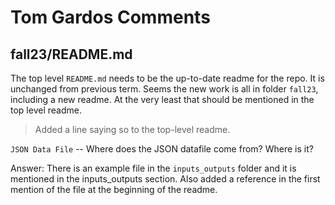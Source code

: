 # Tom Gardos Comments

## fall23/README.md

The top level `README.md` needs to be the up-to-date readme for the repo. It is
unchanged from previous term. Seems the new work is all in folder `fall23`, 
including a new readme. At the very least that should be mentioned in the 
top level readme.

> Added a line saying so to the top-level readme.

`JSON Data File` -- Where does the JSON datafile come from? Where is it?

Answer: There is an example file in the `inputs_outputs` folder and it is mentioned
in the inputs_outputs section. Also added a reference in the first mention 
of the file at the beginning of the readme.

